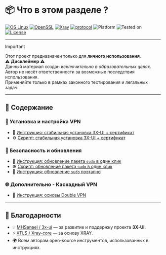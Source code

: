 # 📦 Что в этом разделе ?

[![OS Linux](https://img.shields.io/badge/OS-Linux-blue?logo=linux&logoColor=white)](https://www.linux.org/)
[![OpenSSL](https://img.shields.io/badge/OpenSSL-%E2%9C%94-green?logo=openssl&logoColor=white)](https://www.openssl.org/)
[![Xray](https://img.shields.io/badge/Xray-Ready-orange?logo=github)](https://github.com/XTLS/Xray-core)
[![protocol](https://img.shields.io/badge/protocol-VLESS-blue?style=flat-square)](https://xtls.github.io/)
![Platform](https://img.shields.io/badge/platform-Linux-lightgrey?style=flat-square&logo=linux)
![Tested on](https://img.shields.io/badge/tested%20on-Ubuntu%2024.04%20%7C%20Debian%2012-orange?style=flat-square)
[![License](https://img.shields.io/badge/License-MIT-purple)](LICENSE)

---

> [!IMPORTANT]
> Этот проект предназначен только для **личного использования**.  
> ⚠️ **Дисклеймер** ⚠️  
> Данный материал создан *исключительно в образовательных целях*.  
> Автор не несёт ответственности за возможные последствия использования.  
> Применяйте только в рамках законного тестирования и легальных задач.

---

## 📂 Содержание

### 🔧 Установка и настройка VPN
- 📝 [Инструкция: стабильная установка 3X-UI + сертификат](00_Install-VPN.md)  
- ⚙️ [Скрипт: стабильная установка 3X-UI + сертификат](00_%D0%A1ert_VPN_stable_version.sh)  

### 🔐 Безопасность и обновления
- 📝 [Инструкция: обновление пакета `sudo` в один клик](01_Install_sudo.md)  
- ⚙️ [Скрипт: обновление пакета `sudo` в один клик](01_Install_sudo.sh)  
- 📝 [Инструкция: обновление `sudo` поэтапно](01_Update_Sudo.md)  

### 🌐 Дополнительно - Каскадный VPN
- 📝 [Инструкция: основы Double VPN](02_Install_Double_VPN.md)  

---

## 🙏 Благодарности

- 💡 [MHSanaei / 3x-ui](https://github.com/MHSanaei/3x-ui) — за развитие и поддержку проекта **3X-UI**.  
- ⚡ [XTLS / Xray-core](https://github.com/XTLS/Xray-core) — за основу XRAY.  
- 🌍 Всем авторам open-source инструментов, использованных в инструкциях.  

